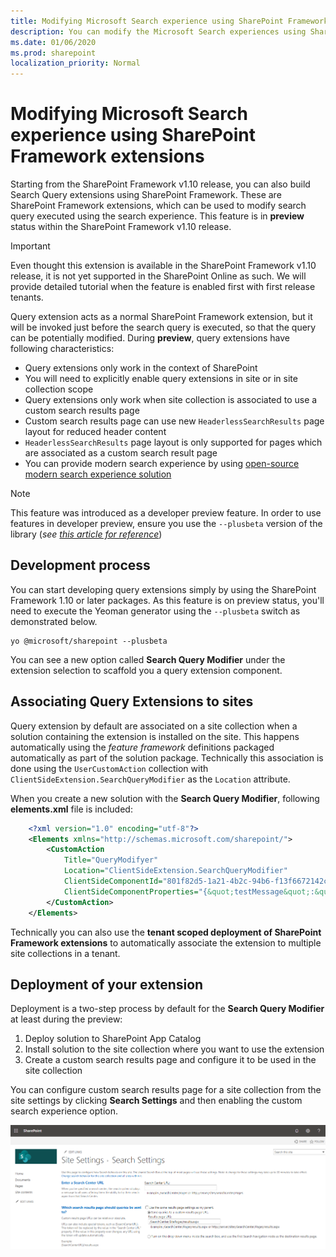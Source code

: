 ```yaml
---
title: Modifying Microsoft Search experience using SharePoint Framework extensions
description: You can modify the Microsoft Search experiences using SharePoint Framework extensions
ms.date: 01/06/2020
ms.prod: sharepoint
localization_priority: Normal
---
```


# Modifying Microsoft Search experience using SharePoint Framework extensions

Starting from the SharePoint Framework v1.10 release, you can also build Search Query extensions using SharePoint Framework. These are SharePoint Framework extensions, which can be used to modify search query executed using the search experience. This feature is in **preview** status within the SharePoint Framework v1.10 release.

> [!IMPORTANT]
> Even thought this extension is available in the SharePoint Framework v1.10 release, it is not yet supported in the SharePoint Online as such. We will provide detailed tutorial when the feature is enabled first with first release tenants.

Query extension acts as a normal SharePoint Framework extension, but it will be invoked just before the search query is executed, so that the query can be potentially modified. During **preview**, query extensions have following characteristics:

- Query extensions only work in the context of SharePoint
- You will need to explicitly enable query extensions in site or in site collection scope
- Query extensions only work when site collection is associated to use a custom search results page
- Custom search results page can use new `HeaderlessSearchResults` page layout for reduced header content
- `HeaderlessSearchResults` page layout is only supported for pages which are associated as a custom search result page
- You can provide modern search experience by using [open-source modern search experience solution](https://aka.ms/pnp-search)

> [!NOTE]
> This feature was introduced as a developer preview feature. In order to use features in developer preview, ensure you use the `--plusbeta` version of the library (*see [this article for reference](https://docs.microsoft.com/sharepoint/dev/spfx/try-preview-capabilities)*)


## Development process

You can start developing query extensions simply by using the SharePoint Framework 1.10 or later packages. As this feature is on preview status, you'll need to execute the Yeoman generator using the `--plusbeta` switch as demonstrated below.

```shell
yo @microsoft/sharepoint --plusbeta
```

You can see a new option called **Search Query Modifier** under the extension selection to scaffold you a query extension component.

## Associating Query Extensions to sites

Query extension by default are associated on a site collection when a solution containing the extension is installed on the site. This happens automatically using the *feature framework* definitions packaged automatically as part of the solution package. Technically this association is done using the `UserCustomAction` collection with `ClientSideExtension.SearchQueryModifier` as the `Location` attribute.

When you create a new solution with the **Search Query Modifier**, following **elements.xml** file is included:

```xml
    <?xml version="1.0" encoding="utf-8"?>
    <Elements xmlns="http://schemas.microsoft.com/sharepoint/">
        <CustomAction
            Title="QueryModifyer"
            Location="ClientSideExtension.SearchQueryModifier"
            ClientSideComponentId="801f82d5-1a21-4b2c-94b6-f13f6672142c"
            ClientSideComponentProperties="{&quot;testMessage&quot;:&quot;Test message&quot;}">
        </CustomAction>
    </Elements>
```

Technically you can also use the **tenant scoped deployment of SharePoint Framework extensions** to automatically associate the extension to multiple site collections in a tenant.

## Deployment of your extension

Deployment is a two-step process by default for the **Search Query Modifier** at least during the preview:

1. Deploy solution to SharePoint App Catalog
1. Install solution to the site collection where you want to use the extension
1. Create a custom search results page and configure it to be used in the site collection

You can configure custom search results page for a site collection from the site settings by clicking **Search Settings** and then enabling the custom search experience option.

![pic](../images/search-query-settings.png)